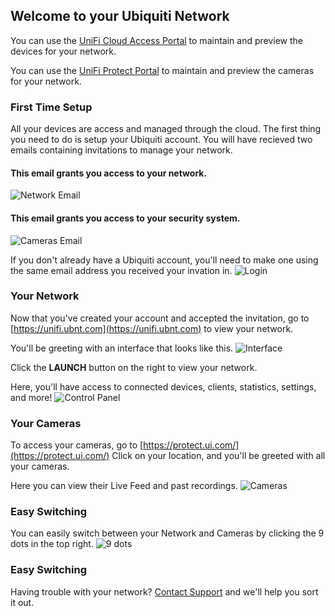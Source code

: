 ## Welcome to your Ubiquiti Network

You can use the [UniFi Cloud Access Portal](https://unifi.ubnt.com/) to maintain and preview the devices for your network.

You can use the [UniFi Protect Portal](https://protect.ui.com/) to maintain and preview the cameras for your network.

### First Time Setup

All your devices are access and managed through the cloud. The first thing you need to do is setup your Ubiquiti account.
You will have recieved two emails containing invitations to manage your network.

#### This email grants you access to your network.
![Network Email](https://raw.githubusercontent.com/ronaldburns/UbiquitiDocs/master/msedge_bb56usToQc.png)

#### This email grants you access to your security system.
![Cameras Email](https://raw.githubusercontent.com/ronaldburns/UbiquitiDocs/master/msedge_Dd5chuU58L.png)

If you don't already have a Ubiquiti account, you'll need to make one using the same email address you received your invation in.
![Login](https://raw.githubusercontent.com/ronaldburns/UbiquitiDocs/master/msedge_PcSUUEFlce.png)

### Your Network

Now that you've created your account and accepted the invitation, go to [https://unifi.ubnt.com](https://unifi.ubnt.com) to view your network.

You'll be greeting with an interface that looks like this.
![Interface](https://raw.githubusercontent.com/ronaldburns/UbiquitiDocs/master/msedge_s2D8CxmNpp.png)

Click the **LAUNCH** button on the right to view your network.

Here, you'll have access to connected devices, clients, statistics, settings, and more!
![Control Panel](https://raw.githubusercontent.com/ronaldburns/UbiquitiDocs/master/msedge_BB8JhrXcnt.png)

### Your Cameras

To access your cameras, go to [https://protect.ui.com/](https://protect.ui.com/)
Click on your location, and you'll be greeted with all your cameras.

Here you can view their Live Feed and past recordings.
![Cameras](https://raw.githubusercontent.com/ronaldburns/UbiquitiDocs/master/msedge_Bm7EaaV1Xb.png)

### Easy Switching

You can easily switch between your Network and Cameras by clicking the 9 dots in the top right.
![9 dots](https://raw.githubusercontent.com/ronaldburns/UbiquitiDocs/master/msedge_tGbFc9y1D8.png)


### Easy Switching

Having trouble with your network? [Contact Support](https://midcentury.com/sample-page/) and we'll help you sort it out.
